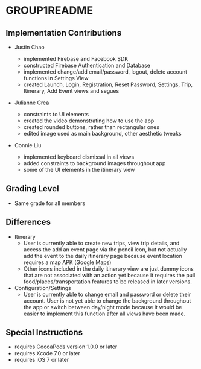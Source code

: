 # GROUP1README     

## Implementation Contributions  
- Justin Chao     
    * implemented Firebase and Facebook SDK
    * constructed Firebase Authentication and Database
    * implemented change/add email/password, logout, delete account functions in Settings View    
    * created Launch, Login, Registration, Reset Password, Settings, Trip, Itinerary, Add Event views and segues    


- Julianne Crea   
    * constraints to UI elements
    * created the video demonstrating how to use the app
    * created rounded buttons, rather than rectangular ones
    * edited image used as main background, other aesthetic tweaks


- Connie Liu   
    * implemented keyboard dismissal in all views
    * added constraints to background images throughout app
    * some of the UI elements in the itinerary view


## Grading Level   
- Same grade for all members  


## Differences  
- Itinerary
    * User is currently able to create new trips, view trip details, and access the add an event page via the pencil icon, but not actually add the event to the daily itinerary page because event location requires a map APK (Google Maps)
    * Other icons included in the daily itinerary view are just dummy icons that are not associated with an action yet because it requires the pull food/places/transportation features to be released in later versions.
- Configuration/Settings
    * User is currently able to change email and password or delete their account. User is not yet able to change the background throughout the app or switch between day/night mode because it would be easier to implement this function after all views have been made.

## Special Instructions   
- requires CocoaPods version 1.0.0 or later
- requires Xcode 7.0 or later
- requires iOS 7 or later

